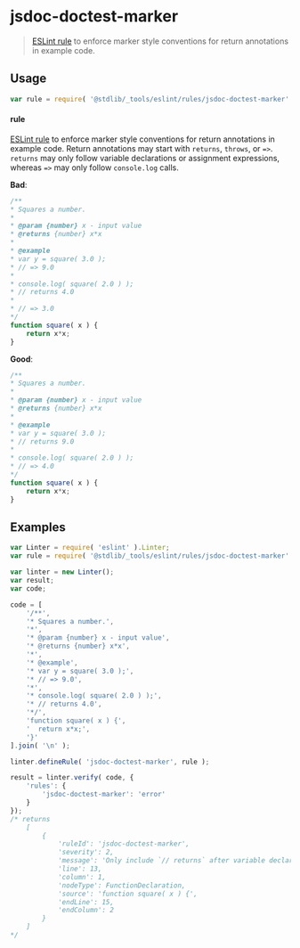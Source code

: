 <!--

@license Apache-2.0

Copyright (c) 2018 The Stdlib Authors.

Licensed under the Apache License, Version 2.0 (the "License");
you may not use this file except in compliance with the License.
You may obtain a copy of the License at

   http://www.apache.org/licenses/LICENSE-2.0

Unless required by applicable law or agreed to in writing, software
distributed under the License is distributed on an "AS IS" BASIS,
WITHOUT WARRANTIES OR CONDITIONS OF ANY KIND, either express or implied.
See the License for the specific language governing permissions and
limitations under the License.

-->

# jsdoc-doctest-marker

> [ESLint rule][eslint-rules] to enforce marker style conventions for return annotations in example code.

<section class="intro">

</section>

<!-- /.intro -->

<section class="usage">

## Usage

```javascript
var rule = require( '@stdlib/_tools/eslint/rules/jsdoc-doctest-marker' );
```

#### rule

[ESLint rule][eslint-rules] to enforce marker style conventions for return annotations in example code. Return annotations may start with `returns`, `throws`, or `=>`. `returns` may only follow variable declarations or assignment expressions, whereas `=>` may only follow `console.log` calls.

**Bad**:

<!-- eslint-disable stdlib/jsdoc-doctest-marker -->

```javascript
/**
* Squares a number.
*
* @param {number} x - input value
* @returns {number} x*x
*
* @example
* var y = square( 3.0 );
* // => 9.0
*
* console.log( square( 2.0 ) );
* // returns 4.0
*
* // => 3.0
*/
function square( x ) {
    return x*x;
}
```

**Good**:

```javascript
/**
* Squares a number.
*
* @param {number} x - input value
* @returns {number} x*x
*
* @example
* var y = square( 3.0 );
* // returns 9.0
*
* console.log( square( 2.0 ) );
* // => 4.0
*/
function square( x ) {
    return x*x;
}
```

</section>

<!-- /.usage -->

<section class="examples">

## Examples

<!-- eslint no-undef: "error" -->

```javascript
var Linter = require( 'eslint' ).Linter;
var rule = require( '@stdlib/_tools/eslint/rules/jsdoc-doctest-marker' );

var linter = new Linter();
var result;
var code;

code = [
    '/**',
    '* Squares a number.',
    '*',
    '* @param {number} x - input value',
    '* @returns {number} x*x',
    '*',
    '* @example',
    '* var y = square( 3.0 );',
    '* // => 9.0',
    '*',
    '* console.log( square( 2.0 ) );',
    '* // returns 4.0',
    '*/',
    'function square( x ) {',
    '  return x*x;',
    '}'
].join( '\n' );

linter.defineRule( 'jsdoc-doctest-marker', rule );

result = linter.verify( code, {
    'rules': {
        'jsdoc-doctest-marker': 'error'
    }
});
/* returns
    [
        {
            'ruleId': 'jsdoc-doctest-marker',
            'severity': 2,
            'message': 'Only include `// returns` after variable declarations or assignment expressions (use `=>` after `console.log`)',
            'line': 13,
            'column': 1,
            'nodeType': FunctionDeclaration,
            'source': 'function square( x ) {',
            'endLine': 15,
            'endColumn': 2
        }
    ]
*/
```

</section>

<!-- /.examples -->

<!-- Section for related `stdlib` packages. Do not manually edit this section, as it is automatically populated. -->

<section class="related">

</section>

<!-- /.related -->

<!-- Section for all links. Make sure to keep an empty line after the `section` element and another before the `/section` close. -->

<section class="links">

[eslint-rules]: https://eslint.org/docs/developer-guide/working-with-rules

</section>

<!-- /.links -->
